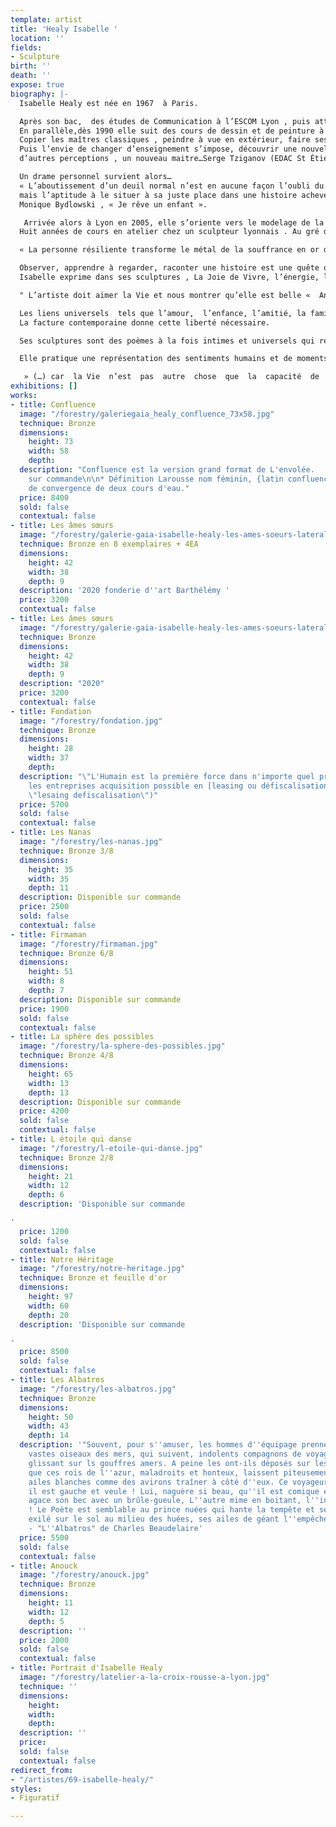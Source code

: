 ```yaml
---
template: artist
title: 'Healy Isabelle '
location: ''
fields:
- Sculpture
birth: ''
death: ''
expose: true
biography: |-
  Isabelle Healy est née en 1967  à Paris.

  Après son bac,  des études de Communication à l’ESCOM Lyon , puis attachée de presse dans des maisons de luxe , pigiste pour la presse et décoratrice d’intérieur agence Sublim’Home.
  En parallèle,dès 1990 elle suit des cours de dessin et de peinture à St Étienne dans l’atelier de Madame Véran, diplômée des Beaux-arts de Paris et major d’anatomie, une forte personnalité qui durant sept années lui apprendra toutes les techniques de dessin et de peinture.
  Copier les maîtres classiques , peindre à vue en extérieur, faire ses propres compositions…
  Puis l’envie de changer d’enseignement s’impose, découvrir une nouvelle approche,
  d’autres perceptions , un nouveau maitre…Serge Tziganov (EDAC St Étienne) sera celui ci durant 7 années, études des perspectives,  dessin académique ,  modèles vivants…

  Un drame personnel survient alors…
  « L’aboutissement d’un deuil normal n’est en aucune façon l’oubli du disparu,
  mais l’aptitude à le situer à sa juste place dans une histoire achevée, l’aptitude à réinvestir pleinement les activités vivantes, les projets et les désirs qui donnent de la valeur à l’existence. »
  Monique Bydlowski , « Je rêve un enfant ».

   Arrivée alors à Lyon en 2005, elle s’oriente vers le modelage de la terre , puis de la cire, la technique du bronze, et  la sculpture .
  Huit années de cours en atelier chez un sculpteur lyonnais . Au gré de l’art et de son parcours, Isabelle vide sa besace de tout ce qui fait battre son cœur.

  « La personne résiliente transforme le métal de la souffrance en or de la sublimation et de la réflexion »   Boris Cyrulnik

  Observer, apprendre à regarder, raconter une histoire est une quête quotidienne pour trouver les personnages émouvants et touchants qui nous ressemble, à prendre vie sous ses doigts. Le modelage de la terre et de la cire requiert des techniques différentes, ils lui permettent de développer la palette des personnages tantôt académiques, tantôt contemporains, dans des situations poétiques, souvent en équilibre comme dans la vie.
  Isabelle exprime dans ses sculptures , La Joie de Vivre, l’énergie, la vitalité, le mouvement, l’élan de Vie, la fraternité  et la grâce.

  " L’artiste doit aimer la Vie et nous montrer qu’elle est belle «  Anatole France

  Les liens universels  tels que l’amour,  l’enfance, l’amitié, la famille sont autant de thèmes qui lui sont chers, formidables sources d’inspiration. Les pièces deviennent ainsi élégantes, graciles, habitées d’émotions.
  La facture contemporaine donne cette liberté nécessaire.

  Ses sculptures sont des poèmes à la fois intimes et universels qui représentent la légèreté de l’instant avec la volonté de montrer un bonheur serein et lumineux souvent éphémère.

  Elle pratique une représentation des sentiments humains et de moments partagés au fil du temps qui passe. Arrivant du dessin, elle va vers une forme de stylisation, vers les vertus du dépouillement afin de garder l’essentiel d’un geste, d’un mouvement, d’une attitude ou d’une intention, elle va vers l’absolu.

   » (…) car  la Vie  n’est  pas  autre  chose  que  la  capacité  de  maintenir  un  état d’équilibre , au  milieu du changement des  évènements « .    tiré du livre de Baghavad-Gita
exhibitions: []
works:
- title: Confluence
  image: "/forestry/galeriegaia_healy_confluence_73x58.jpg"
  technique: Bronze
  dimensions:
    height: 73
    width: 58
    depth: 
  description: "Confluence est la version grand format de L'envolée.   \nDisponible
    sur commande\n\n* Définition Larousse nom féminin, {latin confluencia}. Point
    de convergence de deux cours d'eau."
  price: 8400
  sold: false
  contextual: false
- title: Les âmes sœurs
  image: "/forestry/galerie-gaia-isabelle-healy-les-ames-soeurs-laterales-h.jpg"
  technique: Bronze en 8 exemplaires + 4EA
  dimensions:
    height: 42
    width: 38
    depth: 9
  description: '2020 fonderie d''art Barthélémy '
  price: 3200
  contextual: false
- title: Les âmes sœurs
  image: "/forestry/galerie-gaia-isabelle-healy-les-ames-soeurs-laterales-f.jpg"
  technique: Bronze
  dimensions:
    height: 42
    width: 38
    depth: 9
  description: "2020"
  price: 3200
  contextual: false
- title: Fondation
  image: "/forestry/fondation.jpg"
  technique: Bronze
  dimensions:
    height: 28
    width: 37
    depth: 
  description: "\"L'Humain est la première force dans n'importe quel projet\"  \nPour
    les entreprises acquisition possible en [leasing ou défiscalisation](https://galeriegaia.fr/about/art-et-fiscalite/
    \"lesaing defiscalisation\")"
  price: 5700
  sold: false
  contextual: false
- title: Les Nanas
  image: "/forestry/les-nanas.jpg"
  technique: Bronze 3/8
  dimensions:
    height: 35
    width: 35
    depth: 11
  description: Disponible sur commande
  price: 2500
  sold: false
  contextual: false
- title: Firmaman
  image: "/forestry/firmaman.jpg"
  technique: Bronze 6/8
  dimensions:
    height: 51
    width: 8
    depth: 7
  description: Disponible sur commande
  price: 1900
  sold: false
  contextual: false
- title: La sphère des possibles
  image: "/forestry/la-sphere-des-possibles.jpg"
  technique: Bronze 4/8
  dimensions:
    height: 65
    width: 13
    depth: 13
  description: Disponible sur commande
  price: 4200
  sold: false
  contextual: false
- title: L étoile qui danse
  image: "/forestry/l-etoile-qui-danse.jpg"
  technique: Bronze 2/8
  dimensions:
    height: 21
    width: 12
    depth: 6
  description: 'Disponible sur commande

'
  price: 1200
  sold: false
  contextual: false
- title: Notre Héritage
  image: "/forestry/notre-heritage.jpg"
  technique: Bronze et feuille d'or
  dimensions:
    height: 97
    width: 60
    depth: 20
  description: 'Disponible sur commande

'
  price: 8500
  sold: false
  contextual: false
- title: Les Albatros
  image: "/forestry/les-albatros.jpg"
  technique: Bronze
  dimensions:
    height: 50
    width: 43
    depth: 14
  description: '"Souvent, pour s''amuser, les hommes d''équipage prennent des albatros,
    vastes oiseaux des mers, qui suivent, indolents compagnons de voyage, le navire
    glissant sur ls gouffres amers. A peine les ont-ils déposés sur les planches,
    que ces rois de l''azur, maladroits et honteux, laissent piteusement leurs grandes
    ailes blanches comme des avirons traîner à côté d''eux. Ce voyageur ailé, comme
    il est gauche et veule ! Lui, naguère si beau, qu''il est comique et laid ! L''un
    agace son bec avec un brûle-gueule, L''autre mime en boitant, l''infirme qui volait
    ! Le Poète est semblable au prince nuées qui hante la tempête et se rit de l''arche;
    exilé sur le sol au milieu des huées, ses ailes de géant l''empêchent de marcher."
    - "L''Albatros" de Charles Beaudelaire'
  price: 5500
  sold: false
  contextual: false
- title: Anouck
  image: "/forestry/anouck.jpg"
  technique: Bronze
  dimensions:
    height: 11
    width: 12
    depth: 5
  description: ''
  price: 2000
  sold: false
  contextual: false
- title: Portrait d'Isabelle Healy
  image: "/forestry/latelier-a-la-croix-rousse-a-lyon.jpg"
  technique: ''
  dimensions:
    height: 
    width: 
    depth: 
  description: ''
  price: 
  sold: false
  contextual: false
redirect_from:
- "/artistes/69-isabelle-healy/"
styles:
- Figuratif

---
```

